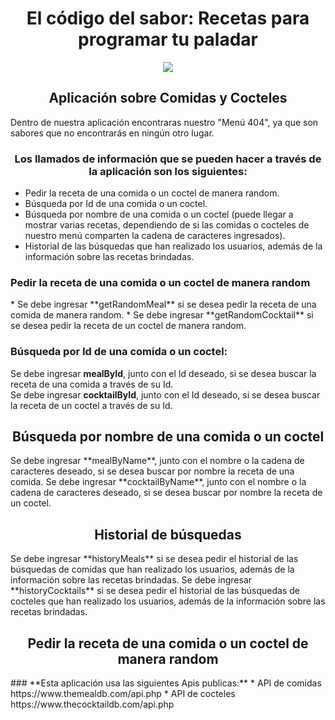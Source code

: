 <h1 align="center"> El código del sabor: Recetas para programar tu paladar </h1>

<p align="center">
  <img src="https://cdn.pixabay.com/photo/2023/11/26/00/41/ai-generated-8412657_1280.png"/>
</p>

<h2 align="center"> Aplicación sobre Comidas y Cocteles </h2>

Dentro de nuestra aplicación encontraras nuestro "Menú 404", ya que son sabores que no encontrarás en ningún otro lugar.
</p>

<h3 align="center"> Los llamados de información que se pueden hacer a través de la aplicación son los siguientes: </h3>

* Pedir la receta de una comida o un coctel de manera random.
* Búsqueda por Id de una comida o un coctel.
* Búsqueda por nombre de una comida o un coctel (puede llegar a mostrar varias recetas, dependiendo de si las comidas o cocteles de nuestro menú comparten la cadena de caracteres ingresados).
* Historial de las búsquedas que han realizado los usuarios, además de la información sobre las recetas brindadas.

<h3> Pedir la receta de una comida o un coctel de manera random </h3>
* Se debe ingresar **getRandomMeal** si se desea pedir la receta de una comida de manera random.  
* Se debe ingresar **getRandomCocktail** si se desea pedir la receta de un coctel de manera random.

### **Búsqueda por Id de una comida o un coctel:**
Se debe ingresar **mealById**, junto con el Id deseado, si se desea buscar la receta de una comida a través de su Id.  
Se debe ingresar **cocktailById**, junto con el Id deseado, si se desea buscar la receta de un coctel a través de su Id.

<h2 align="center"> Búsqueda por nombre de una comida o un coctel </h2>
Se debe ingresar **mealByName**, junto con el nombre o la cadena de caracteres deseado, si se desea buscar por nombre la receta de una comida.  
Se debe ingresar **cocktailByName**, junto con el nombre o la cadena de caracteres deseado, si se desea buscar por nombre la receta de un coctel.  

<h2 align="center"> Historial de búsquedas </h2>
Se debe ingresar **historyMeals** si se desea pedir el historial de las búsquedas de comidas que han realizado los usuarios, además de la información sobre las recetas brindadas. 
Se debe ingresar **historyCocktails** si se desea pedir el historial de las búsquedas de cocteles que han realizado los usuarios, además de la información sobre las recetas brindadas. 

<h2 align="center"> Pedir la receta de una comida o un coctel de manera random </h2>
### **Esta aplicación usa las siguientes Apis publicas:**
* API de comidas https://www.themealdb.com/api.php
* API de cocteles https://www.thecocktaildb.com/api.php